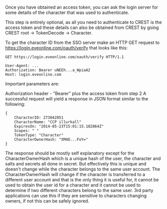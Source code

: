 Once you have obtained an access token, you can ask the login server for some details of the character that was used to authenticate.

This step is entirely optional, as all you need to authenticate to CREST is the access token and these details can also be obtained from CREST by going CREST root -> TokenDecode -> Character.

To get the character ID from the SSO server make an HTTP GET request to https://login.eveonline.com/oauth/verify that looks like this:

    GET https://login.eveonline.com/oauth/verify HTTP/1.1
    
    User-Agent: ...
    Authorization: Bearer uNEEh...a_WpiaA2
    Host: login.eveonline.com

Important parameters are:

Authorization header - "Bearer" plus the access token from step 2
A successful request will yield a response in JSON format similar to the following:

    {
        CharacterID: 273042051
        CharacterName: "CCP illurkall"
        ExpiresOn: "2014-05-23T15:01:15.182864Z"
        Scopes: " "
        TokenType: "Character"
        CharacterOwnerHash: "XM4D...FoY="
    }
    
The response should be mostly self explanatory except for the CharacterOwnerHash which is a unique hash of the user, the character and salts and secrets all done in secret. But effectively this is unique and doesn't change while the character belongs to the same user account. The CharacterOwnerHash will change if the character is transferred to a different user account and that is the only thing it is useful for, it cannot be used to obtain the user id for a character and it cannot be used to determine if two different characters belong to the same user. 3rd party applications can use this if they are sensitive to characters changing owners, if not this can be safely ignored.